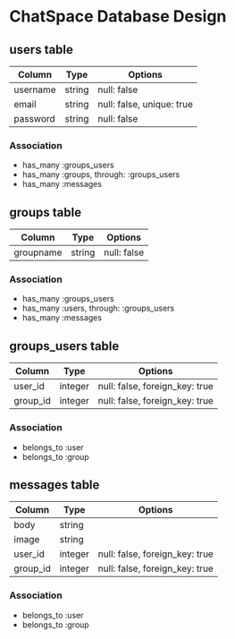 # ChatSpace Database Design

## users table

| Column   | Type   | Options                   |
| -------- | ------ | ------------------------- |
| username | string | null: false               |
| email    | string | null: false, unique: true |
| password | string | null: false               |

### Association

- has_many :groups_users
- has_many :groups, through: :groups_users
- has_many :messages

## groups table

| Column    | Type   | Options     |
| --------- | ------ | ----------- |
| groupname | string | null: false |

### Association

- has_many :groups_users
- has_many :users, through: :groups_users
- has_many :messages

## groups_users table

| Column   | Type    | Options                        |
| -------- | ------- | ------------------------------ |
| user_id  | integer | null: false, foreign_key: true |
| group_id | integer | null: false, foreign_key: true |

### Association

- belongs_to :user
- belongs_to :group

## messages table

| Column   | Type    | Options                        |
| -------- | ------- | ------------------------------ |
| body     | string  |                                |
| image    | string  |                                |
| user_id  | integer | null: false, foreign_key: true |
| group_id | integer | null: false, foreign_key: true |

### Association

- belongs_to :user
- belongs_to :group

